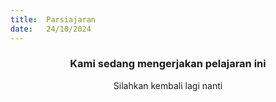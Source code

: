 ```yaml
---
title:  Parsiajaran
date:   24/10/2024
---
```


### <center>Kami sedang mengerjakan pelajaran ini</center>
<center>Silahkan kembali lagi nanti</center>